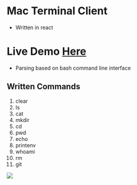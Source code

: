 # Mac Terminal Client 
* Written in react 

#   Live Demo [Here](https://macterm.herokuapp.com)

* Parsing based on bash command line interface

## Written Commands 
1. clear
2. ls
3. cat
4. mkdir
5. cd
6. pwd
7. echo
8. printenv
9. whoami
10. rm
11. git

![](mac_term.gif)
